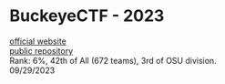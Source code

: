 # BuckeyeCTF - 2023
[official website](https://pwnoh.io/)  
[public repository](https://github.com/cscosu/buckeyectf-2022-public)  
Rank: 6%, 42th of All (672 teams), 3rd of OSU division.  
09/29/2023
